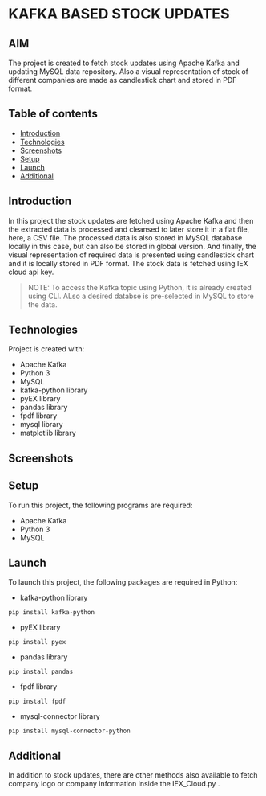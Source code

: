 # KAFKA BASED STOCK UPDATES

## AIM
The project is created to fetch stock updates using Apache Kafka and updating MySQL data repository. Also a visual representation of stock of different companies are made as candlestick chart and stored in PDF format.  

## Table of contents
* [Introduction](#Introduction)
* [Technologies](#Technologies)
* [Screenshots](#Screenshots)
* [Setup](#Setup)
* [Launch](#Launch)
* [Additional](#Additional)

## Introduction
In this project the stock updates are fetched using Apache Kafka and then the extracted data is processed and cleansed to later store it in a flat file, here, a CSV file. The processed data is also stored in MySQL database locally in this case, but can also be stored in global version. And finally, the visual representation of required data is presented using candlestick chart and it is locally stored in PDF format. The stock data is fetched using IEX cloud api key.
> NOTE: To access the Kafka topic using Python, it is already created using CLI. ALso a desired databse is pre-selected in MySQL to store the data. 

## Technologies
Project is created with:
* Apache Kafka
* Python 3
* MySQL
* kafka-python library
* pyEX library
* pandas library
* fpdf library
* mysql library
* matplotlib library

## Screenshots


## Setup
To run this project, the following programs are required:
* Apache Kafka
* Python 3
* MySQL

## Launch
To launch this project, the following packages are required in Python:
* kafka-python library
```
pip install kafka-python
```
* pyEX library
```
pip install pyex
```
* pandas library
```
pip install pandas
```
* fpdf library
```
pip install fpdf
```
* mysql-connector library
```
pip install mysql-connector-python
```


## Additional
In addition to stock updates, there are other methods also available to fetch company logo or company information inside the IEX_Cloud.py .
